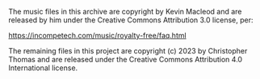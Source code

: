 The music files in this archive are copyright by Kevin Macleod and are
released by him under the Creative Commons Attribution 3.0 license, per:

https://incompetech.com/music/royalty-free/faq.html

The remaining files in this project are copyright (c) 2023 by Christopher
Thomas and are released under the Creative Commons Attribution 4.0
International license.
